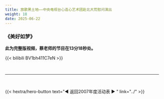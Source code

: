 ```yaml
---
title: 放歌黑土地——中央电视台心连心艺术团赴北大荒慰问演出
weight: 18
date: 2025-06-22
---
```


### 《美好如梦》

**此为完整版视频，蔡老师的节目在13分18秒处。**

{{< bilibili BV1bh411C7eN >}}


<br>
<hr>
<br>

{{< hextra/hero-button text="◀ 返回2007年度活动表 ▶ " link="../" >}}